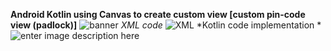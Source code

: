 **Android Kotlin using Canvas to create custom view [custom pin-code view (padlock)]**
![banner](https://github.com/minuth/android-padlock/blob/master/Banner.png?raw=true)
*XML code*
![XML](https://github.com/minuth/android-padlock/blob/master/xml.png?raw=true)
*Kotlin code implementation *
![enter image description here](https://github.com/minuth/android-padlock/blob/master/handle_event.png?raw=true)
